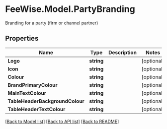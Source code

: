 # FeeWise.Model.PartyBranding
Branding for a party (firm or channel partner)

## Properties

Name | Type | Description | Notes
------------ | ------------- | ------------- | -------------
**Logo** | **string** |  | [optional] 
**Icon** | **string** |  | [optional] 
**Colour** | **string** |  | [optional] 
**BrandPrimaryColour** | **string** |  | [optional] 
**MainTextColour** | **string** |  | [optional] 
**TableHeaderBackgroundColour** | **string** |  | [optional] 
**TableHeaderTextColour** | **string** |  | [optional] 

[[Back to Model list]](../README.md#documentation-for-models) [[Back to API list]](../README.md#documentation-for-api-endpoints) [[Back to README]](../README.md)


